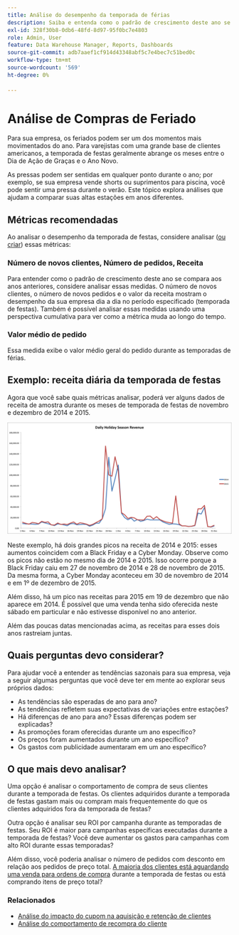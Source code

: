 ```yaml
---
title: Análise do desempenho da temporada de férias
description: Saiba e entenda como o padrão de crescimento deste ano se compara aos anos anteriores.
exl-id: 328f30b8-0db6-48fd-8d97-95f0bc7e4803
role: Admin, User
feature: Data Warehouse Manager, Reports, Dashboards
source-git-commit: adb7aaef1cf914d43348abf5c7e4bec7c51bed0c
workflow-type: tm+mt
source-wordcount: '569'
ht-degree: 0%

---
```


# Análise de Compras de Feriado

Para sua empresa, os feriados podem ser um dos momentos mais movimentados do ano. Para varejistas com uma grande base de clientes americanos, a temporada de festas geralmente abrange os meses entre o Dia de Ação de Graças e o Ano Novo.

As pressas podem ser sentidas em qualquer ponto durante o ano; por exemplo, se sua empresa vende shorts ou suprimentos para piscina, você pode sentir uma pressa durante o verão. Este tópico explora análises que ajudam a comparar suas altas estações em anos diferentes.

## Métricas recomendadas

Ao analisar o desempenho da temporada de festas, considere analisar ([ou criar](../../data-user/reports/ess-manage-data-metrics.md)) essas métricas:

### Número de novos clientes, Número de pedidos, Receita

Para entender como o padrão de crescimento deste ano se compara aos anos anteriores, considere analisar essas medidas. O número de novos clientes, o número de novos pedidos e o valor da receita mostram o desempenho da sua empresa dia a dia no período especificado (temporada de festas). Também é possível analisar essas medidas usando uma perspectiva cumulativa para ver como a métrica muda ao longo do tempo.

### Valor médio de pedido

Essa medida exibe o valor médio geral do pedido durante as temporadas de férias.

## Exemplo: receita diária da temporada de festas

Agora que você sabe quais métricas analisar, poderá ver alguns dados de receita de amostra durante os meses de temporada de festas de novembro e dezembro de 2014 e 2015.

![Receita diária da temporada de festas de 2014 e 2015](../../assets/Analyzing_holiday_season.png)

Neste exemplo, há dois grandes picos na receita de 2014 e 2015: esses aumentos coincidem com a Black Friday e a Cyber Monday. Observe como os picos não estão no mesmo dia de 2014 e 2015. Isso ocorre porque a Black Friday caiu em 27 de novembro de 2014 e 28 de novembro de 2015. Da mesma forma, a Cyber Monday aconteceu em 30 de novembro de 2014 e em 1º de dezembro de 2015.

Além disso, há um pico nas receitas para 2015 em 19 de dezembro que não aparece em 2014. É possível que uma venda tenha sido oferecida neste sábado em particular e não estivesse disponível no ano anterior.

Além das poucas datas mencionadas acima, as receitas para esses dois anos rastreiam juntas.

## Quais perguntas devo considerar?

Para ajudar você a entender as tendências sazonais para sua empresa, veja a seguir algumas perguntas que você deve ter em mente ao explorar seus próprios dados:

* As tendências são esperadas de ano para ano?
* As tendências refletem suas expectativas de variações entre estações?
* Há diferenças de ano para ano? Essas diferenças podem ser explicadas?
* As promoções foram oferecidas durante um ano específico?
* Os preços foram aumentados durante um ano específico?
* Os gastos com publicidade aumentaram em um ano específico?

## O que mais devo analisar?

Uma opção é analisar o comportamento de compra de seus clientes durante a temporada de festas. Os clientes adquiridos durante a temporada de festas gastam mais ou compram mais frequentemente do que os clientes adquiridos fora da temporada de festas?

Outra opção é analisar seu ROI por campanha durante as temporadas de festas. Seu ROI é maior para campanhas específicas executadas durante a temporada de festas? Você deve aumentar os gastos para campanhas com alto ROI durante essas temporadas?

Além disso, você poderia analisar o número de pedidos com desconto em relação aos pedidos de preço total. [A maioria dos clientes está aguardando uma venda para ordens de compra](../analysis/coupon-usage.md) durante a temporada de festas ou está comprando itens de preço total?

### Relacionados

* [Análise do impacto do cupom na aquisição e retenção de clientes](../analysis/coupon-impact.md)
* [Análise do comportamento de recompra do cliente](../analysis/repurchase-behavior.md)
